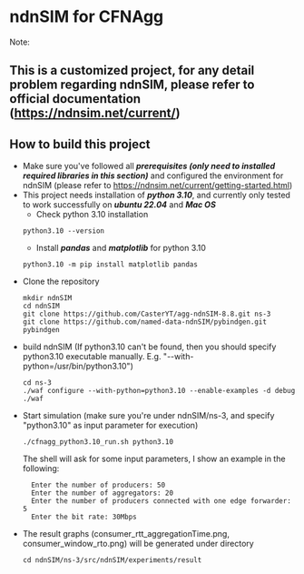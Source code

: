 ndnSIM for CFNAgg
==================
Note:

This is a customized project, for any detail problem regarding ndnSIM,
please refer to official documentation (https://ndnsim.net/current/)
---

## How to build this project

- Make sure you've followed all ***prerequisites (only need to installed required libraries in this section)*** and configured the environment for ndnSIM (please refer to https://ndnsim.net/current/getting-started.html)
- This project needs installation of ***python 3.10***, and currently only tested to work successfully on ***ubuntu 22.04*** and ***Mac OS***
  - Check python 3.10 installation
  ```shell
  python3.10 --version 
  ```
  - Install ***pandas*** and ***matplotlib*** for python 3.10 
  ```shell
  python3.10 -m pip install matplotlib pandas
  ```
- Clone the repository
    ```shell
  mkdir ndnSIM
  cd ndnSIM
  git clone https://github.com/CasterYT/agg-ndnSIM-8.8.git ns-3
  git clone https://github.com/named-data-ndnSIM/pybindgen.git pybindgen
    ```
- build ndnSIM (If python3.10 can't be found, then you should specify python3.10 executable manually.
  E.g. "--with-python=/usr/bin/python3.10")
    ```shell 
  cd ns-3
  ./waf configure --with-python=python3.10 --enable-examples -d debug
  ./waf
    ```
- Start simulation (make sure you're under ndnSIM/ns-3, and specify "python3.10" as input parameter for execution)
    ```shell
  ./cfnagg_python3.10_run.sh python3.10
    ```
    The shell will ask for some input parameters, I show an example in the following:
    ```shell
      Enter the number of producers: 50
      Enter the number of aggregators: 20
      Enter the number of producers connected with one edge forwarder: 5
      Enter the bit rate: 30Mbps
    ```
- The result graphs (consumer_rtt_aggregationTime.png, consumer_window_rto.png) will be generated under directory
    ```shell
  cd ndnSIM/ns-3/src/ndnSIM/experiments/result
    ```


